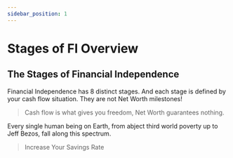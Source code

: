 ```yaml
---
sidebar_position: 1
---
```


# Stages of FI Overview

## The Stages of Financial Independence

Financial Independence has 8 distinct stages. And each stage is defined by your cash flow situation. They are not Net Worth milestones!

>Cash flow is what gives you freedom, Net Worth guarantees nothing.

Every single human being on Earth, from abject third world poverty up to Jeff Bezos, fall along this spectrum.

>Increase Your Savings Rate
